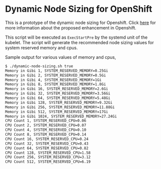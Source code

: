 # Dynamic Node Sizing for OpenShift

This is a prototype of the dynamic node sizing for Openshift. Click [here](https://github.com/openshift/enhancements/pull/642) for more information about the proposed enhancement in Openshift.

This script will be executed as `ExecStartPre` by the systemd unit of the kubelet. The script will generate the recommended node sizing values for system reserved memory and cpus.

Sample output for various values of memory and cpus,

```bash
$ ./dynamic-node-sizing.sh true
Memory in Gibi 1, SYSTEM_RESERVED_MEMORY=0.25Gi
Memory in Gibi 2, SYSTEM_RESERVED_MEMORY=0.5Gi
Memory in Gibi 4, SYSTEM_RESERVED_MEMORY=1Gi
Memory in Gibi 8, SYSTEM_RESERVED_MEMORY=1.8Gi
Memory in Gibi 16, SYSTEM_RESERVED_MEMORY=2.6Gi
Memory in Gibi 32, SYSTEM_RESERVED_MEMORY=3.56Gi
Memory in Gibi 64, SYSTEM_RESERVED_MEMORY=5.48Gi
Memory in Gibi 128, SYSTEM_RESERVED_MEMORY=9.32Gi
Memory in Gibi 256, SYSTEM_RESERVED_MEMORY=11.88Gi
Memory in Gibi 512, SYSTEM_RESERVED_MEMORY=17Gi
Memory in Gibi 1024, SYSTEM_RESERVED_MEMORY=27.24Gi
CPU Count 1, SYSTEM_RESERVED_CPU=0.06
CPU Count 2, SYSTEM_RESERVED_CPU=0.07
CPU Count 4, SYSTEM_RESERVED_CPU=0.10
CPU Count 8, SYSTEM_RESERVED_CPU=0.14
CPU Count 16, SYSTEM_RESERVED_CPU=0.24
CPU Count 32, SYSTEM_RESERVED_CPU=0.43
CPU Count 64, SYSTEM_RESERVED_CPU=0.82
CPU Count 128, SYSTEM_RESERVED_CPU=1.58
CPU Count 256, SYSTEM_RESERVED_CPU=3.12
CPU Count 512, SYSTEM_RESERVED_CPU=6.19
```